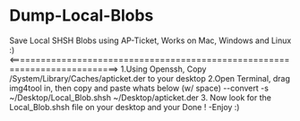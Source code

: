 # Dump-Local-Blobs
Save Local SHSH Blobs using AP-Ticket, Works on Mac, Windows and Linux :)
<===========================================================================>
1.Using Openssh, Copy /System/Library/Caches/apticket.der to your desktop
2.Open Terminal, drag img4tool in, then copy and paste whats below (w/ space)
 --convert -s ~/Desktop/Local_Blob.shsh ~/Desktop/apticket.der
3. Now look for the Local_Blob.shsh file on your desktop and your Done !
  -Enjoy :)

